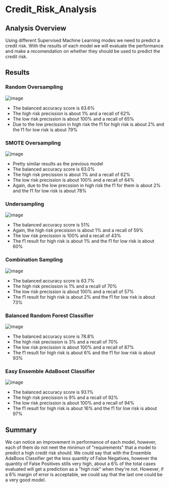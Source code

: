 # Credit_Risk_Analysis
## Analysis Overview
Using different Supervised Machine Learning modes we need to predict a credit risk. With the results of each model we will evaluate the performance and make a recomendation on whether they should be used to predict the credit risk.

## Results
### Random Oversampling 
![image](https://user-images.githubusercontent.com/96214489/166395477-41b37a46-5be9-4c19-90be-c76c88a93af5.png)

- The balanced accuracy score is 63.6%
- The high risk precission is about 1% and a recall of 62%
- The low risk precission is about 100% and a recall of 65%
- Due to the low precission in high risk the f1 for high risk is about 2% and the f1 for low risk is about 79%

### SMOTE Oversampling
![image](https://user-images.githubusercontent.com/96214489/166395762-0e862c6d-83af-4e82-a8c1-612ebb241e02.png)

- Pretty similar results as the previous model
- The balanced accuracy score is 63.0%
- The high risk precission is about 1% and a recall of 62%
- The low risk precission is about 100% and a recall of 64%
- Again, due to the low precssion in high risk the f1 for them is about 2% and the f1 for low risk is about 78%

### Undersampling
![image](https://user-images.githubusercontent.com/96214489/166396088-a60985a0-ddb1-4fd5-a549-be800818d8f9.png)

- The balanced accuracy score is 51%
- Again, the high risk precsision is about 1% and a recall of 59%
- The low risk precission is 100% and a recall of 43%
- The f1 result for high risk is about 1% and the f1 for low risk is about 60%

### Combination Sampling
![image](https://user-images.githubusercontent.com/96214489/166396541-feb9a8fc-8870-4851-a9d1-6a8006256f2d.png)

- The balanced accuracy score is 63.7%
- The high risk precission is 1% and a recall of 70%
- The low risk precission is about 100% and a recall of 57%
- The f1 result for high risk is about 2% and the f1 for low risk is about 73%

### Balanced Random Forest Classifier
![image](https://user-images.githubusercontent.com/96214489/166398402-f6c59775-a9b1-461f-bf75-f7dad749edb9.png)

- The balanced accuracy score is 78.8%
- The high risk precission is 3% and a recall of 70%
- The low risk precission is about 100% and a recall of 87%
- The f1 result for high risk is about 6% and the f1 for low risk is about 93%

### Easy Ensemble AdaBoost Classifier
![image](https://user-images.githubusercontent.com/96214489/166399504-cfb36e96-bd6e-4bb2-bc49-68c76356d46f.png)

- The balanced accuracy score is 93.1%
- The high risk precission is 9% and a recall of 92%
- The low risk precission is about 100% and a recall of 94%
- The f1 result for high risk is about 16% and the f1 for low risk is about 97%

## Summary

We can notice an improvement in performance of each model, however, each of them do not neet the minimun of "requirements" that a model to predict a high credit risk should. We could say that with the Ensemble AdaBoos Classifier get the less quantity of False Negatives, however the quantity of False Positives stills very high, about a 6% of the total cases evaluated will get a prediction as a "high risk" when they're not. However, if a 6% margin of error is acceptable, we could say that the last one could be a very good model.


